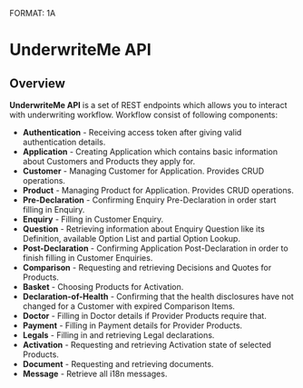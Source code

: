FORMAT: 1A

# UnderwriteMe API

## Overview
**UnderwriteMe API** is a set of REST endpoints which allows you to interact with underwriting workflow. Workflow consist of following components:

  * **Authentication** - Receiving access token after giving valid authentication details.
  * **Application** - Creating Application which contains basic information about Customers and Products they apply for.
  * **Customer** - Managing Customer for Application. Provides CRUD operations.
  * **Product** - Managing Product for Application. Provides CRUD operations.
  * **Pre-Declaration** - Confirming Enquiry Pre-Declaration in order start filling in Enquiry.
  * **Enquiry** - Filling in Customer Enquiry.
  * **Question** - Retrieving information about Enquiry Question like its Definition, available Option List and partial Option Lookup.
  * **Post-Declaration** - Confirming Application Post-Declaration in order to finish filling in Customer Enquiries.
  * **Comparison** - Requesting and retrieving Decisions and Quotes for Products.
  * **Basket** - Choosing Products for Activation.
  * **Declaration-of-Health** - Confirming that the health disclosures have not changed for a Customer with expired Comparison Items.
  * **Doctor** - Filling in Doctor details if Provider Products require that.
  * **Payment** - Filling in Payment details for Provider Products.
  * **Legals** - Filling in and retrieving Legal declarations.
  * **Activation** - Requesting and retrieving Activation state of selected Products.
  * **Document** - Requesting and retrieving documents.
  * **Message** - Retrieve all i18n messages.